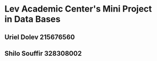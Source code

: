 # Lev Academic Center's Mini Project in Data Bases
## Uriel Dolev 215676560
## Shilo Souffir 328308002
